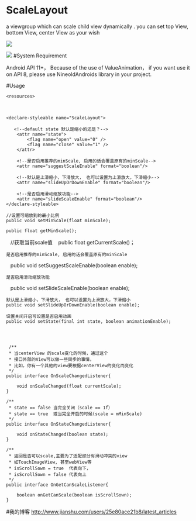 # ScaleLayout
a viewgroup which can scale child view dynamically .
you can set top View, bottom View, center View as your wish

![](https://github.com/niniloveyou/ScaleLayout/blob/master/scale_gif1.gif)

![](https://github.com/niniloveyou/ScaleLayout/blob/master/scale_gif2.gif)
#System Requirement

Android API 11+， Because of the use of ValueAnimation， if you want use it on API 8, please use NineoldAndroids library in your project.

#Usage

    <resources>
    <!--你需要给top view ，center view ，bottom view
    分别设置以下三个id，才有效-->
    <item type="id" name="scaleLayout_top" />
    <item type="id" name="scaleLayout_center" />
    <item type="id" name="scaleLayout_bottom" />

    <declare-styleable name="ScaleLayout">
               
       <!--default state 默认是缩小的还是？-->
        <attr name="state">
            <flag name="open" value="0" />
            <flag name="close" value="1" />
        </attr>

        <!--是否启用推荐的minScale, 启用的话会覆盖原有的minScale-->
        <attr name="suggestScaleEnable" format="boolean"/>

        <!--默认是上滑缩小，下滑放大， 也可以设置为上滑放大，下滑缩小-->
        <attr name="slideUpOrDownEnable" format="boolean"/>

        <!--是否启用滑动缩放功能-->
        <attr name="slideScaleEnable" format="boolean"/>
    </declare-styleable>
</resources>



    //设置可缩放到的最小比例
    public void setMinScale(float minScale);
    
    public float getMinScale();
    
    //获取当前scale值
    public float getCurrentScale()；
    
    是否启用推荐的minScale, 启用的话会覆盖原有的minScale
    public void setSuggestScaleEnable(boolean enable);
    
    是否启用滑动缩放功能
    public void setSlideScaleEnable(boolean enable);
    
    默认是上滑缩小，下滑放大， 也可以设置为上滑放大，下滑缩小
    public void setSlideUpOrDownEnable(boolean enable);
    
    设置关闭开启可设置是否启用动画
    public void setState(final int state, boolean animationEnable);
    
    
    
    
     /**
     * 当centerView 的scale变化的时候，通过这个
     * 接口外部的View可以做一些同步的事情，
     * 比如，你有一个其他的view要根据centerView的变化而变化
     */
    public interface OnScaleChangedListener{

        void onScaleChanged(float currentScale);
    }

    /**
     * state == false 当完全关闭（scale == 1f）
     * state == true  或当完全开启的时候(scale = mMinScale)
     */
    public interface OnStateChangedListener{

        void onStateChanged(boolean state);
    }

    /**
     * 返回是否可以scale,主要为了适配部分有滑动冲突的view
     * 如TouchImageView, 甚至webView等
     * isScrollSown = true  代表向下，
     * isScrollSown = false 代表向上
     */
    public interface OnGetCanScaleListener{

        boolean onGetCanScale(boolean isScrollSown);
    }

    


#我的博客
http://www.jianshu.com/users/25e80ace21b8/latest_articles
